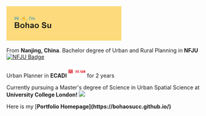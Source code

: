 <img src="header.png" width="300" />

<p>From <b>Nanjing, China</b>. Bachelor degree of Urban and Rural Planning in <b>NFJU</b> <a href="http://njfu.edu.cn">
    <img src="https://upload.wikimedia.org/wikipedia/zh/1/19/Nanjing_Forestry_University_badge.svg" width="40" alt="NFJU Badge">
</a>
</p>
<p>Urban Planner in <b>ECADI</b> <a href="http://ecadi.com">
    <img src="images.png" width="45" alt="ECADI Badge"></a> for 2 years</p>
<p>Currently pursuing a Master's degree of Science in Urban Spatial Science at <b>University College London!</b> <a href="https://www.ucl.ac.uk/bartlett/casa/bartlett-centre-advanced-spatial-analysis"> <img src="https://i0.wp.com/www.interdisciplinaryitaly.org/wp-content/uploads/2016/01/ucl-logo.png" width="35"/></a>


<p>Here is my [<b>Portfolio Homepage<b>](https://bohaosucc.github.io/)<p>



<!--
**BohaoSuCC/BohaoSuCC** is a ✨ _special_ ✨ repository because its `README.md` (this file) appears on your GitHub profile.

Here are some ideas to get you started:




- 🔭 I’m currently working on ...
- 🌱 I’m currently learning ...
- 👯 I’m looking to collaborate on ...
- 🤔 I’m looking for help with ...
- 💬 Ask me about ...
- 📫 How to reach me: ...
- 😄 Pronouns: ...
- ⚡ Fun fact: ...
-->

